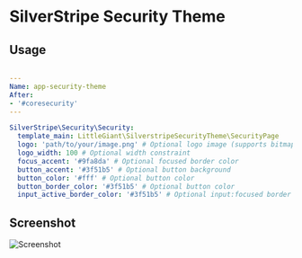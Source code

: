 # SilverStripe Security Theme

## Usage

```yml

---
Name: app-security-theme
After:
- '#coresecurity'
---

SilverStripe\Security\Security:
  template_main: LittleGiant\SilverstripeSecurityTheme\SecurityPage
  logo: 'path/to/your/image.png' # Optional logo image (supports bitmaps)
  logo_width: 100 # Optional width constraint
  focus_accent: '#9fa8da' # Optional focused border color
  button_accent: '#3f51b5' # Optional button background
  button_color: '#fff' # Optional button color
  button_border_color: '#3f51b5' # Optional button color
  input_active_border_color: '#3f51b5' # Optional input:focused border color

```

## Screenshot

![Screenshot](https://github.com/littlegiant/silverstripe-security-theme/blob/master/screenshot.png)
